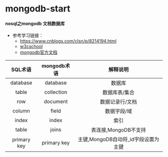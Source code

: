 # mongodb-start

#### nosql之mongodb 文档数据库

* 参考学习链接：
  * https://www.cnblogs.com/clsn/p/8214194.html
  * [w3cschool](https://www.w3cschool.cn/mongodb/mongodb-intro.html)
  * [mongodb官方文档](https://docs.mongodb.com)

SQL术语|mongodb术语|解释说明
:---:|:---:|:---:
database|database|数据库
table|collection|数据库表/集合
row|document|数据记录行/文档
column|field|数据字段/域
index|index|索引
table|joins|表连接,MongoDB不支持
primary key|primary key|主键,MongoDB自动将_id字段设置为主键


